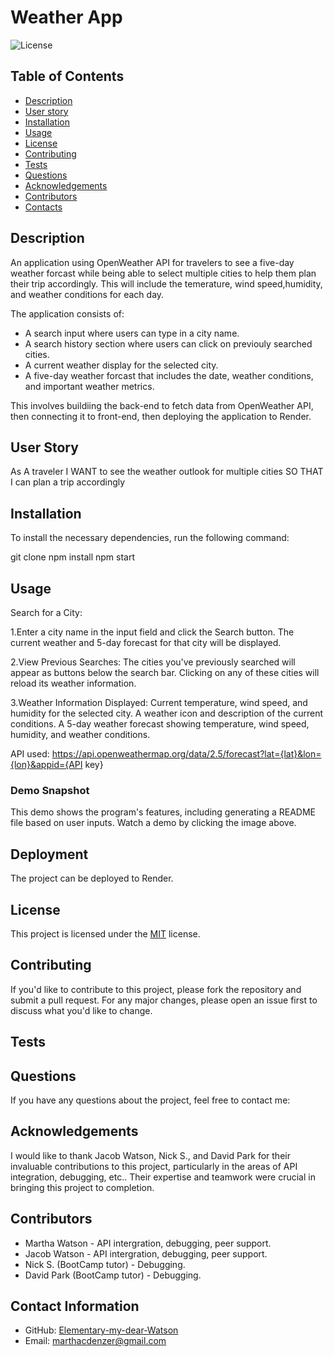 # Weather App

![License](https://img.shields.io/badge/License-MIT-blue.svg)

## Table of Contents
- [Description](#description)
- [User story](#user-story)
- [Installation](#installation)
- [Usage](#usage)
- [License](#license)
- [Contributing](#contributing)
- [Tests](#tests)
- [Questions](#questions)
- [Acknowledgements](#acknowledgements)
- [Contributors](#contributors)
- [Contacts](#contacts)

## Description
An application using OpenWeather API for travelers to see a five-day weather forcast while being able to select multiple cities to help them plan their trip accordingly. This will include the temerature, wind speed,humidity, and weather conditions for each day. 

The application consists of:
- A search input where users can type in a city name.
- A search history section where users can click on previouly searched cities.
- A current weather display for the selected city.
- A five-day weather forcast that includes the date, weather conditions, and important weather metrics.

This involves buildiing the back-end to fetch data from OpenWeather API, then connecting it to front-end, then deploying the application to Render. 

## User Story
As A traveler
I WANT to see the weather outlook for multiple cities
SO THAT I can plan a trip accordingly


## Installation
To install the necessary dependencies, run the following command:

git clone <repository-url>
npm install
npm start


## Usage
Search for a City:

1.Enter a city name in the input field and click the Search button.
The current weather and 5-day forecast for that city will be displayed.

2.View Previous Searches:
The cities you've previously searched will appear as buttons below the search bar.
Clicking on any of these cities will reload its weather information.

3.Weather Information Displayed:
Current temperature, wind speed, and humidity for the selected city.
A weather icon and description of the current conditions.
A 5-day weather forecast showing temperature, wind speed, humidity, and weather conditions.

API used:
https://api.openweathermap.org/data/2.5/forecast?lat={lat}&lon={lon}&appid={API key}


### Demo Snapshot
This demo shows the program's features, including generating a README file based on user inputs. Watch a demo by clicking the image above.

## Deployment
The project can be deployed to Render. 


## License
This project is licensed under the [MIT](https://opensource.org/licenses/MIT) license.

## Contributing
If you'd like to contribute to this project, please fork the repository and submit a pull request. For any major changes, please open an issue first to discuss what you'd like to change.

## Tests

## Questions
If you have any questions about the project, feel free to contact me:

## Acknowledgements
I would like to thank Jacob Watson, Nick S., and David Park for their invaluable contributions to this project, particularly in the areas of API integration, debugging, etc.. Their expertise and teamwork were crucial in bringing this project to completion.

## Contributors
- Martha Watson - API intergration, debugging, peer support.
- Jacob Watson - API intergration, debugging, peer support.
- Nick S. (BootCamp tutor) - Debugging.
- David Park (BootCamp tutor) - Debugging.

## Contact Information
- GitHub: [Elementary-my-dear-Watson](https://github.com/Elementary-my-dear-Watson)
- Email: marthacdenzer@gmail.com

